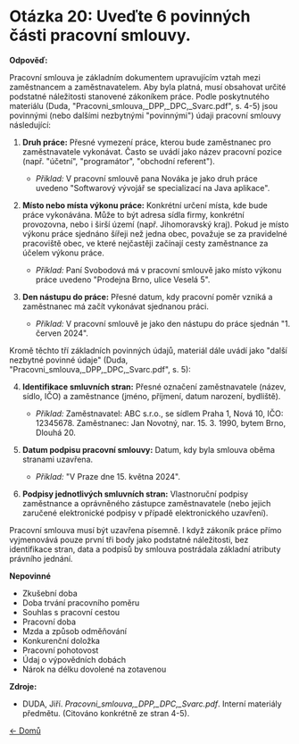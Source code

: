 # Otázka 20: Uveďte 6 povinných části pracovní smlouvy.

**Odpověď:**

Pracovní smlouva je základním dokumentem upravujícím vztah mezi zaměstnancem a zaměstnavatelem. Aby byla platná, musí obsahovat určité podstatné náležitosti stanovené zákoníkem práce. Podle poskytnutého materiálu (Duda, "Pracovni_smlouva,_DPP,_DPC,_Svarc.pdf", s. 4-5) jsou povinnými (nebo dalšími nezbytnými "povinnými") údaji pracovní smlouvy následující:

1.  **Druh práce:** Přesné vymezení práce, kterou bude zaměstnanec pro zaměstnavatele vykonávat. Často se uvádí jako název pracovní pozice (např. "účetní", "programátor", "obchodní referent").
    *   *Příklad:* V pracovní smlouvě pana Nováka je jako druh práce uvedeno "Softwarový vývojář se specializací na Java aplikace".

2.  **Místo nebo místa výkonu práce:** Konkrétní určení místa, kde bude práce vykonávána. Může to být adresa sídla firmy, konkrétní provozovna, nebo i širší území (např. Jihomoravský kraj). Pokud je místo výkonu práce sjednáno šířeji než jedna obec, považuje se za pravidelné pracoviště obec, ve které nejčastěji začínají cesty zaměstnance za účelem výkonu práce.
    *   *Příklad:* Paní Svobodová má v pracovní smlouvě jako místo výkonu práce uvedeno "Prodejna Brno, ulice Veselá 5".

3.  **Den nástupu do práce:** Přesné datum, kdy pracovní poměr vzniká a zaměstnanec má začít vykonávat sjednanou práci.
    *   *Příklad:* V pracovní smlouvě je jako den nástupu do práce sjednán "1. červen 2024".

Kromě těchto tří základních povinných údajů, materiál dále uvádí jako "další nezbytné povinné údaje" (Duda, "Pracovni_smlouva,_DPP,_DPC,_Svarc.pdf", s. 5):

4.  **Identifikace smluvních stran:** Přesné označení zaměstnavatele (název, sídlo, IČO) a zaměstnance (jméno, příjmení, datum narození, bydliště).
    *   *Příklad:* Zaměstnavatel: ABC s.r.o., se sídlem Praha 1, Nová 10, IČO: 12345678. Zaměstnanec: Jan Novotný, nar. 15. 3. 1990, bytem Brno, Dlouhá 20.

5.  **Datum podpisu pracovní smlouvy:** Datum, kdy byla smlouva oběma stranami uzavřena.
    *   *Příklad:* "V Praze dne 15. května 2024".

6.  **Podpisy jednotlivých smluvních stran:** Vlastnoruční podpisy zaměstnance a oprávněného zástupce zaměstnavatele (nebo jejich zaručené elektronické podpisy v případě elektronického uzavření).

Pracovní smlouva musí být uzavřena písemně. I když zákoník práce přímo vyjmenovává pouze první tři body jako podstatné náležitosti, bez identifikace stran, data a podpisů by smlouva postrádala základní atributy právního jednání.

**Nepovinné**
* Zkušební doba
* Doba trvání pracovního poměru
* Souhlas s pracovní cestou
* Pracovní doba
* Mzda a způsob odměňování
* Konkurenční doložka
* Pracovní pohotovost
* Údaj o výpovědních dobách
* Nárok na délku dovolené na zotavenou

**Zdroje:**

*   DUDA, Jiří. *Pracovni_smlouva,_DPP,_DPC,_Svarc.pdf*. Interní materiály předmětu. (Citováno konkrétně ze stran 4-5).

[<- Domů](../../README.md)